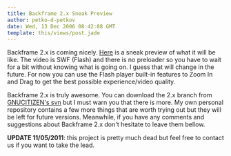 ```yaml
---
title: Backframe 2.x Sneak Preview
author: petko-d-petkov
date: Wed, 13 Dec 2006 08:42:08 GMT
template: this/views/post.jade
---
```


Backframe 2.x is coming nicely. [Here](http://www.gnucitizen.org/static/blog/2006/12/backframe-2-preview.swf) is a sneak preview of what it will be like. The video is SWF (Flash) and there is no preloader so you have to wait for a bit without knowing what is going on. I guess that will change in the future. For now you can use the Flash player built-in features to Zoom In and Drag to get the best possible experience/video quality.

Backframe 2.x is truly awesome. You can download the 2.x branch from [GNUCITIZEN's svn](http://www.gnucitizen.org/svn) but I must warn you that there is more. My own personal repository contains a few more things that are worth trying out but they will be left for future versions. Meanwhile, if you have any comments and suggestions about Backframe 2.x don't hesitate to leave them bellow.

**UPDATE 11/05/2011**: this project is pretty much dead but feel free to contact us if you want to take the lead.
